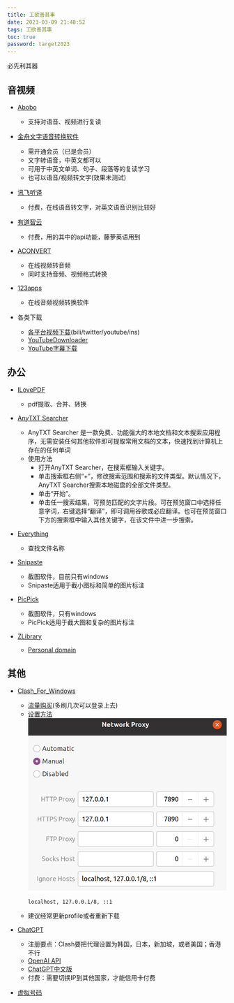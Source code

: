```yaml
---
title: 工欲善其事
date: 2023-03-09 21:48:52
tags: 工欲善其事
toc: true
password: target2023
---
```


必先利其器

<!-- more -->

## 音视频


- [Abobo](http://www.aboboo.com/g/#/home)
  - 支持对语音、视频进行复读
  
- [金舟文字语音转换软件](https://www.callmysoft.com/yuyinzhuanhuan)
  - 需开通会员（已是会员）
  - 文字转语音，中英文都可以
  - 可用于中英文单词、句子、段落等的复读学习
  - 也可以语音/视频转文字(效果未测试)

- [讯飞听译](https://www.iflyrec.com/zhuanwenzi.html)
  - 付费，在线语音转文字，对英文语音识别比较好

- [有道智云](https://ai.youdao.com/#/)
  - 付费，用的其中的api功能，藤萝英语用到

- [ACONVERT](https://www.aconvert.com/)
  - 在线视频转音频
  - 同时支持音频、视频格式转换

- [123apps]([123apps](https://123apps.com/cn/))
  - 在线音频视频转换软件

- 各类下载
  - [各平台视频下载](https://youtube.iiilab.com/)(bili/twitter/youtube/ins)
  - [YouTubeDownloader](https://en.savefrom.net/383/)
  - [YouTube字幕下载](https://downsub.com/)

## 办公

- [ILovePDF](https://www.ilovepdf.com/)
  - pdf提取、合并、转换

- [AnyTXT Searcher](https://anytxt.net/)
  - AnyTXT Searcher 是一款免费、功能强大的本地文档和文本搜索应用程序，无需安装任何其他软件即可提取常用文档的文本，快速找到计算机上存在的任何单词
  - 使用方法
    - 打开AnyTXT Searcher，在搜索框输入关键字。
    - 单击搜索框右侧“+”，修改搜索范围和搜索的文件类型。默认情况下，AnyTXT Searcher搜索本地磁盘的全部文件类型。
    - 单击“开始”。
    - 单击任一搜索结果，可预览匹配的文字片段。可在预览窗口中选择任意字词，右键选择“翻译”，即可调用谷歌或必应翻译。也可在预览窗口下方的搜索框中输入其他关键字，在该文件中进一步搜索。

- [Everything](https://www.voidtools.com/zh-cn/)
  - 查找文件名称

- [Snipaste](https://zh.snipaste.com/)
  - 截图软件，目前只有windows
  - Snipaste适用于截小图标和简单的图片标注

- [PicPick](https://picpick.app/zh/)
  - 截图软件，只有windows
  - PicPick适用于截大图和复杂的图片标注


- [ZLibrary](https://singlelogin.me/)
  - [Personal domain](https://lib-igucbsbsfx5cpiy3gvzjgci2.must.wf/)

## 其他

- [Clash_For_Windows](https://github.com/Fndroid/clash_for_windows_pkg)
  - [流量购买](https://alpha.yahagi.vip/)(多刷几次可以登录上去)
  - [设置方法](https://www.zrzz.site/posts/5760e5b0/)
    ![](/images/2023/net_work_setting.png)
    ```
    localhost, 127.0.0.1/8, ::1
    ```
  - 建议经常更新profile或者重新下载
  
    
- [ChatGPT](https://chat.openai.com/chat)
  - 注册要点：Clash要把代理设置为韩国，日本，新加坡，或者美国；香港不行
  - [OpenAI API](https://platform.openai.com/account/api-keys)
  - [ChatGPT中文版](https://marketplace.visualstudio.com/items?itemName=WhenSunset.chatgpt-china)
  - 付费：需要切换IP到其他国家，才能信用卡付费


- [虚拟号码](https://sms-activate.org/cn)
